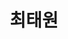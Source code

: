 ---
layout: hubs
key: Q84040
title: 최태원
name: 최태원
description: 기업인
score: 3.1026993484331366e-05
degree: 2
---